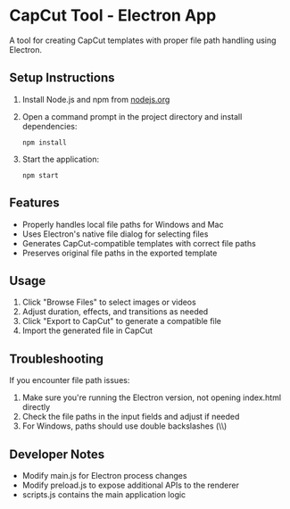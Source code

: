 # CapCut Tool - Electron App

A tool for creating CapCut templates with proper file path handling using Electron.

## Setup Instructions

1. Install Node.js and npm from [nodejs.org](https://nodejs.org/)

2. Open a command prompt in the project directory and install dependencies:
   ```
   npm install
   ```

3. Start the application:
   ```
   npm start
   ```

## Features

- Properly handles local file paths for Windows and Mac
- Uses Electron's native file dialog for selecting files
- Generates CapCut-compatible templates with correct file paths
- Preserves original file paths in the exported template

## Usage

1. Click "Browse Files" to select images or videos
2. Adjust duration, effects, and transitions as needed
3. Click "Export to CapCut" to generate a compatible file
4. Import the generated file in CapCut

## Troubleshooting

If you encounter file path issues:
1. Make sure you're running the Electron version, not opening index.html directly
2. Check the file paths in the input fields and adjust if needed
3. For Windows, paths should use double backslashes (\\\\)

## Developer Notes

- Modify main.js for Electron process changes
- Modify preload.js to expose additional APIs to the renderer
- scripts.js contains the main application logic 